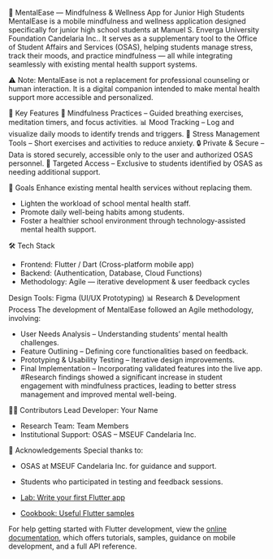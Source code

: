🧠 MentalEase — Mindfulness & Wellness App for Junior High Students
  MentalEase is a mobile mindfulness and wellness application designed specifically for junior high school students at Manuel S. Enverga University Foundation Candelaria Inc..
It serves as a supplementary tool to the Office of Student Affairs and Services (OSAS), helping students manage stress, track their moods, and practice mindfulness — all while integrating seamlessly with existing mental health support systems.

⚠️ Note: MentalEase is not a replacement for professional counseling or human interaction. It is a digital companion intended to make mental health support more accessible and personalized.

📌 Key Features
🧘 Mindfulness Practices – Guided breathing exercises, meditation timers, and focus activities.
📊 Mood Tracking – Log and visualize daily moods to identify trends and triggers.
📅 Stress Management Tools – Short exercises and activities to reduce anxiety.
🔒 Private & Secure – Data is stored securely, accessible only to the user and authorized OSAS personnel.
🎯 Targeted Access – Exclusive to students identified by OSAS as needing additional support.

🎯 Goals
Enhance existing mental health services without replacing them.
- Lighten the workload of school mental health staff.
- Promote daily well-being habits among students.
- Foster a healthier school environment through technology-assisted mental health support.

🛠 Tech Stack
- Frontend: Flutter / Dart (Cross-platform mobile app)
- Backend: (Authentication, Database, Cloud Functions)
- Methodology: Agile — iterative development & user feedback cycles

Design Tools: Figma (UI/UX Prototyping)
📊 Research & Development Process
The development of MentalEase followed an Agile methodology, involving:
- User Needs Analysis – Understanding students’ mental health challenges.
- Feature Outlining – Defining core functionalities based on feedback.
- Prototyping & Usability Testing – Iterative design improvements.
- Final Implementation – Incorporating validated features into the live app.
#Research findings showed a significant increase in student engagement with mindfulness practices, leading to better stress management and improved mental well-being.

👩‍💻 Contributors
Lead Developer: Your Name
- Research Team: Team Members
- Institutional Support: OSAS – MSEUF Candelaria Inc.

📢 Acknowledgements
Special thanks to:
- OSAS at MSEUF Candelaria Inc. for guidance and support.
- Students who participated in testing and feedback sessions.

- [Lab: Write your first Flutter app](https://docs.flutter.dev/get-started/codelab)
- [Cookbook: Useful Flutter samples](https://docs.flutter.dev/cookbook)

For help getting started with Flutter development, view the
[online documentation](https://docs.flutter.dev/), which offers tutorials,
samples, guidance on mobile development, and a full API reference.
